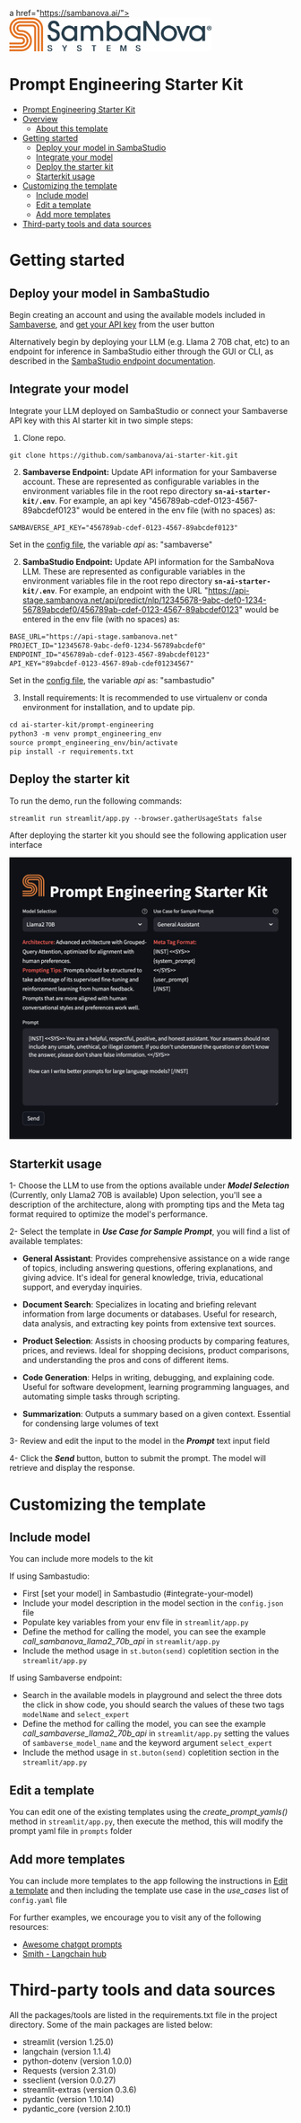 
a href="https://sambanova.ai/">
<picture>
  <source media="(prefers-color-scheme: dark)" srcset="../images/SambaNova-light-logo-1.png" height="60">
  <img alt="SambaNova logo" src="../images/SambaNova-dark-logo-1.png" height="60">
</picture>
</a>

Prompt Engineering Starter Kit
======================
<!-- TOC -->

- [Prompt Engineering Starter Kit](#prompt-engineering-starter-kit)
- [Overview](#overview)
    - [About this template](#about-this-template)
- [Getting started](#getting-started)
    - [Deploy your model in SambaStudio](#deploy-your-model-in-sambastudio)
    - [Integrate your model](#integrate-your-model)
    - [Deploy the starter kit](#deploy-the-starter-kit)
    - [Starterkit usage](#starterkit-usage)
- [Customizing the template](#customizing-the-template)
    - [Include model](#include-model)
    - [Edit a template](#edit-a-template)
    - [Add more templates](#add-more-templates)
- [Third-party tools and data sources](#third-party-tools-and-data-sources)

<!-- /TOC -->
# Getting started

## Deploy your model in SambaStudio

Begin creating an account and using the available models included in [Sambaverse](sambaverse.sambanova.net), and [get your API key](https://docs.sambanova.ai/sambaverse/latest/use-sambaverse.html#_your_api_key) from the user button

Alternatively begin by deploying your LLM (e.g. Llama 2 70B chat, etc) to an endpoint for inference in SambaStudio either through the GUI or CLI, as described in the [SambaStudio endpoint documentation](https://docs.sambanova.ai/sambastudio/latest/endpoints.html).

## Integrate your model

Integrate your LLM deployed on SambaStudio or connect your Sambaverse API key with this AI starter kit in two simple steps:
1. Clone repo.
```
git clone https://github.com/sambanova/ai-starter-kit.git
```

2. **Sambaverse Endpoint:**  Update API information for your Sambaverse account.  These are represented as configurable variables in the environment variables file in the root repo directory **```sn-ai-starter-kit/.env```**. For example, an api key
"456789ab-cdef-0123-4567-89abcdef0123"
would be entered in the env file (with no spaces) as:
```
SAMBAVERSE_API_KEY="456789ab-cdef-0123-4567-89abcdef0123"
```

Set in the [config file](./config.json), the variable *api* as: "sambaverse"

2. **SambaStudio Endpoint:**  Update API information for the SambaNova LLM.  These are represented as configurable variables in the environment variables file in the root repo directory **```sn-ai-starter-kit/.env```**. For example, an endpoint with the URL
"https://api-stage.sambanova.net/api/predict/nlp/12345678-9abc-def0-1234-56789abcdef0/456789ab-cdef-0123-4567-89abcdef0123"
would be entered in the env file (with no spaces) as:
```
BASE_URL="https://api-stage.sambanova.net"
PROJECT_ID="12345678-9abc-def0-1234-56789abcdef0"
ENDPOINT_ID="456789ab-cdef-0123-4567-89abcdef0123"
API_KEY="89abcdef-0123-4567-89ab-cdef01234567"
```

Set in the [config file](./config.json), the variable *api* as: "sambastudio"


3. Install requirements: It is recommended to use virtualenv or conda environment for installation, and to update pip.
```
cd ai-starter-kit/prompt-engineering
python3 -m venv prompt_engineering_env
source prompt_engineering_env/bin/activate
pip install -r requirements.txt
```

## Deploy the starter kit
To run the demo, run the following commands:
```
streamlit run streamlit/app.py --browser.gatherUsageStats false 
```

After deploying the starter kit you should see the following application user interface

![capture of prompt_engineering_demo](./docs/prompt_enginnering_app.png)

## Starterkit usage 

1- Choose the LLM to use from the options available under ***Model Selection*** (Currently, only Llama2 70B is available) Upon selection, you'll see a description of the architecture, along with prompting tips and the Meta tag format required to optimize the model's performance.

2- Select the template in ***Use Case for Sample Prompt***, you will find a list of available templates:

-  **General Assistant**: Provides comprehensive assistance on a wide range of topics, including answering questions, offering explanations, and giving advice. It's ideal for general knowledge, trivia, educational support, and everyday inquiries.

- **Document Search**: Specializes in locating and briefing relevant information from large documents or databases. Useful for research, data analysis, and extracting key points from extensive text sources.

- **Product Selection**: Assists in choosing products by comparing features, prices, and reviews. Ideal for shopping decisions, product comparisons, and understanding the pros and cons of different items.

- **Code Generation**: Helps in writing, debugging, and explaining code. Useful for software development, learning programming languages, and automating simple tasks through scripting.

- **Summarization**: Outputs a summary based on a given context. Essential for condensing large volumes of text 

3-  Review and edit the input to the model in the ***Prompt*** text input field

4- Click the ***Send*** button, button to submit the prompt. The model will retrieve and display the response.

# Customizing the template

## Include model

You can include more models to the kit 

If using Sambastudio:

- First [set your model] in Sambastudio (#integrate-your-model)
- Include your model description in the model section in the ```config.json``` file
- Populate key variables from your env file in ```streamlit/app.py```
- Define the method for calling the model, you can see the example *call_sambanova_llama2_70b_api* in ```streamlit/app.py```
- Include the method usage in ```st.buton(send)``` copletition section in the ```streamlit/app.py```

If using Sambaverse endpoint:

- Search in the available models in playground and select the three dots the click in show code, you should search the values of these two tags `modelName` and `select_expert` 
- Define the method for calling the model, you can see the example *call_sambaverse_llama2_70b_api* in ```streamlit/app.py``` setting the values of  `sambaverse_model_name` and the keyword argument `select_expert` 
- Include the method usage in ```st.buton(send)``` copletition section in the ```streamlit/app.py```


## Edit a template

You can edit one of the existing templates using the *create_prompt_yamls()* method in ```streamlit/app.py```, then execute the method, this will modify the prompt yaml file in ```prompts``` folder

## Add more templates

You can include more templates to the app following the instructions in [Edit a template](#edit-a-template) and then including the template use case in the *use_cases* list of ```config.yaml``` file

For further examples, we encourage you to visit any of the following resources:
- [Awesome chatgpt prompts](https://github.com/f/awesome-chatgpt-prompts)
- [Smith - Langchain hub](https://smith.langchain.com/hub)

# Third-party tools and data sources

All the packages/tools are listed in the requirements.txt file in the project directory. Some of the main packages are listed below:

- streamlit (version 1.25.0)
- langchain (version 1.1.4)
- python-dotenv (version 1.0.0)
- Requests (version 2.31.0)
- sseclient (version 0.0.27)
- streamlit-extras (version 0.3.6)
- pydantic (version 1.10.14)
- pydantic_core (version 2.10.1)
